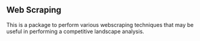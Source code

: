 ## Web Scraping
This is a package to perform various webscraping techniques that may be useful in performing a competitive landscape analysis. 

